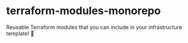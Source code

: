 # terraform-modules-monorepo

Reusable Terraform modules that you can include in your infrastructure template! :tada:
